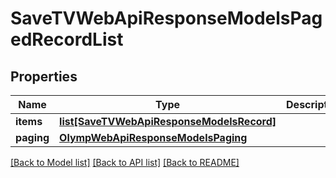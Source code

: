 # SaveTVWebApiResponseModelsPagedRecordList

## Properties
Name | Type | Description | Notes
------------ | ------------- | ------------- | -------------
**items** | [**list[SaveTVWebApiResponseModelsRecord]**](SaveTVWebApiResponseModelsRecord.md) |  | [optional] 
**paging** | [**OlympWebApiResponseModelsPaging**](OlympWebApiResponseModelsPaging.md) |  | [optional] 

[[Back to Model list]](../README.md#documentation-for-models) [[Back to API list]](../README.md#documentation-for-api-endpoints) [[Back to README]](../README.md)


